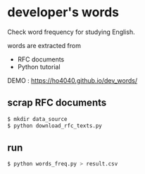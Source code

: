 # developer's words

Check word frequency for studying English.

words are extracted from

* RFC documents
* Python tutorial

DEMO : https://ho4040.github.io/dev_words/


## scrap RFC documents

```bash
$ mkdir data_source
$ python download_rfc_texts.py
```

## run

```bash
$ python words_freq.py > result.csv
```
